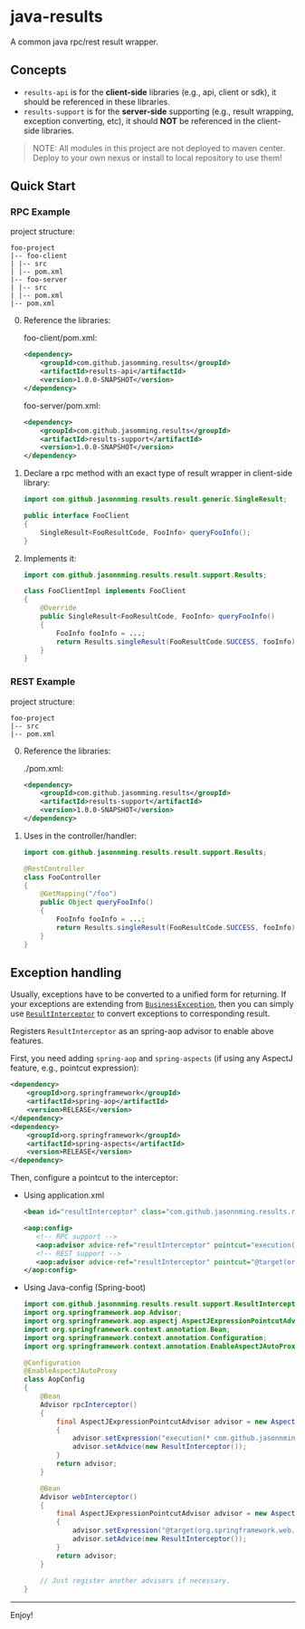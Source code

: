 # java-results
A common java rpc/rest result wrapper.

## Concepts

- `results-api` is for the **client-side** libraries (e.g., api, client or sdk), it should be referenced in these libraries.
- `results-support` is for the **server-side** supporting (e.g., result wrapping, exception converting, etc), it should **NOT** be referenced in the client-side libraries.

> NOTE: All modules in this project are not deployed to maven center. Deploy to your own nexus or install to local repository to use them!

## Quick Start

### RPC Example

project structure:

```
foo-project
|-- foo-client
| |-- src
| |-- pom.xml
|-- foo-server
| |-- src
| |-- pom.xml
|-- pom.xml
```

0. Reference the libraries:

   foo-client/pom.xml:
   
   ```xml
   <dependency>
       <groupId>com.github.jasomming.results</groupId>
       <artifactId>results-api</artifactId>
       <version>1.0.0-SNAPSHOT</version>
   </dependency>
   ```
 
   foo-server/pom.xml:

   ```xml
   <dependency>
       <groupId>com.github.jasomming.results</groupId>
       <artifactId>results-support</artifactId>
       <version>1.0.0-SNAPSHOT</version>
   </dependency>
   ```


1. Declare a rpc method with an exact type of result wrapper in client-side library:

   ```java
   import com.github.jasonnming.results.result.generic.SingleResult;

   public interface FooClient
   {
       SingleResult<FooResultCode, FooInfo> queryFooInfo();
   }
   ```

2. Implements it:


   ```java
   import com.github.jasonnming.results.result.support.Results;

   class FooClientImpl implements FooClient
   {
       @Override
       public SingleResult<FooResultCode, FooInfo> queryFooInfo()
       {
           FooInfo fooInfo = ...;
           return Results.singleResult(FooResultCode.SUCCESS, fooInfo);
       }
   }
   ```

### REST Example

project structure:

```
foo-project
|-- src
|-- pom.xml
```

0. Reference the libraries:

   ./pom.xml:

   ```xml
   <dependency>
       <groupId>com.github.jasomming.results</groupId>
       <artifactId>results-support</artifactId>
       <version>1.0.0-SNAPSHOT</version>
   </dependency>
   ```

1. Uses in the controller/handler:


   ```java
   import com.github.jasonnming.results.result.support.Results;

   @RestController
   class FooController
   {
       @GetMapping("/foo")
       public Object queryFooInfo()
       {
           FooInfo fooInfo = ...;
           return Results.singleResult(FooResultCode.SUCCESS, fooInfo);
       }
   }
   ```

## Exception handling

Usually, exceptions have to be converted to a unified form for returning.
If your exceptions are extending from [`BusinessException`](results-support/src/main/java/com/github/jasonnming/results/exception/BusinessException.java), then you can simply use [`ResultInterceptor`](results-support/src/main/java/com/github/jasonnming/results/result/support/ResultInterceptor.java) to convert exceptions to corresponding result.

Registers `ResultInterceptor` as an spring-aop advisor to enable above features.

First, you need adding `spring-aop` and `spring-aspects` (if using any AspectJ feature, e.g., pointcut expression):

```xml
<dependency>
    <groupId>org.springframework</groupId>
    <artifactId>spring-aop</artifactId>
    <version>RELEASE</version>
</dependency>
<dependency>
    <groupId>org.springframework</groupId>
    <artifactId>spring-aspects</artifactId>
    <version>RELEASE</version>
</dependency>
```

Then, configure a pointcut to the interceptor:

- Using application.xml

   ```xml
   <bean id="resultInterceptor" class="com.github.jasonnming.results.result.support.ResultInterceptor"/>

   <aop:config>
      <!-- RPC support -->
      <aop:advisor advice-ref="resultInterceptor" pointcut="execution(* foo.client..*Client.*(..))"/>
      <!-- REST support -->
      <aop:advisor advice-ref="resultInterceptor" pointcut="@target(org.springframework.web.bind.annotation.RestController)"/>
   </aop:config>
   ```

- Using Java-config (Spring-boot)

   ```java
   import com.github.jasonnming.results.result.support.ResultInterceptor;
   import org.springframework.aop.Advisor;
   import org.springframework.aop.aspectj.AspectJExpressionPointcutAdvisor;
   import org.springframework.context.annotation.Bean;
   import org.springframework.context.annotation.Configuration;
   import org.springframework.context.annotation.EnableAspectJAutoProxy;

   @Configuration
   @EnableAspectJAutoProxy
   class AopConfig
   {
       @Bean
       Advisor rpcInterceptor()
       {
           final AspectJExpressionPointcutAdvisor advisor = new AspectJExpressionPointcutAdvisor();
           {
               advisor.setExpression("execution(* com.github.jasonnming.results..*Client.*(..))");
               advisor.setAdvice(new ResultInterceptor());
           }
           return advisor;
       }

       @Bean
       Advisor webInterceptor()
       {
           final AspectJExpressionPointcutAdvisor advisor = new AspectJExpressionPointcutAdvisor();
           {
               advisor.setExpression("@target(org.springframework.web.bind.annotation.RestController)");
               advisor.setAdvice(new ResultInterceptor());
           }
           return advisor;
       }
       
       // Just register another advisors if necessary.
   }
   ```

---

Enjoy!
